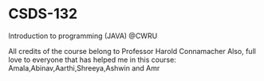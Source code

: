 # CSDS-132
Introduction to programming (JAVA) @CWRU

All credits of the course belong to Professor Harold Connamacher 
Also, full love to everyone that has helped me in this course: Amala,Abinav,Aarthi,Shreeya,Ashwin and Amr
